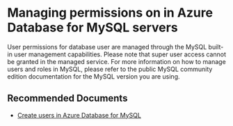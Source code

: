 <properties
	pageTitle="Managing permissions in Azure Database for MySQL servers"
	description="Managing permissions in Azure Database for MySQL servers"
	service="microsoft.dbformysql"
	resource="servers"
	authors="jan-eng"
    ms.author="janeng"
	displayOrder="25"
	selfHelpType="resource"
	supportTopicIds="32640062"
	resourceTags="servers, databases"
	productPesIds="16221"
	cloudEnvironments="public"
	articleId="cfa1335c-d397-449b-a906-1f9ebe3a7dad"
/>

# Managing permissions on in Azure Database for MySQL servers

User permissions for database user are managed through the MySQL built-in user management capabilities. Please note that super user access cannot be granted in the managed service. For more information on how to manage users and roles in MySQL, please refer to the public MySQL community edition documentation for the MySQL version you are using.

## **Recommended Documents**

* [Create users in Azure Database for MySQL](https://docs.microsoft.com/azure/mysql/howto-create-users)
